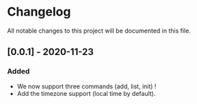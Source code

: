 # Changelog
All notable changes to this project will be documented in this file.

## [0.0.1] - 2020-11-23
### Added
- We now support three commands (add, list, init) !
- Add the timezone support (local time by default).